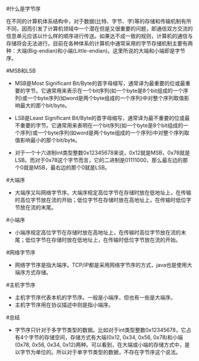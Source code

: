 #什么是字节序

在不同的计算机体系结构中，对于数据(比特、字节、字)等的存储和传输机制有所不同，因而引发了计算机领域中一个潜在但是又很重要的问题，即通信双方交流的信息单元应该以什么样的顺序进行传送。如果达不成一致的规则，计算机的通信与存储将会无法进行。目前在各种体系的计算机中通常采用的字节存储机制主要有两种：大端(Big-endian)和小端(Little-endian)。这里所说的大端和小端即是字节序。

#MSB和LSB

 - MSB是Most Significant Bit/Byte的首字母缩写，通常译为最重要的位或最重要的字节。它通常用来表示在一个bit序列(如一个byte是8个bit组成的一个序列)或一个byte序列(如word是两个byte组成的一个序列)中对整个序列取值影响最大的那个bit/byte。

 - LSB是Least Significant Bit/Byte的首字母缩写，通常译为最不重要的位或最不重要的字节。它通常用来表明在一个bit序列(如一个byte是8个bit组成的一个序列)或一个byte序列(如word是两个byte组成的一个序列)中对整个序列取值影响最小的那个bit/byte。

 - 对于一个十六进制int类型整数0x12345678来说，0x12就是MSB，0x78就是LSB。而对于0x78这个字节而言，它的二进制是01111000，那么最左边的那个0就是MSB，最右边的那个0就是LSB。
 
#大端序

 - 大端序又叫网络字节序。大端序规定高位字节在存储时放在低地址上，在传输时高位字节放在流的开始；低位字节在存储时放在高地址上，在传输时低位字节放在流的末尾。

#小端序

 - 小端序规定高位字节在存储时放在高地址上，在传输时高位字节放在流的末尾；低位字节在存储时放在低地址上，在传输时低位字节放在流的开始。
 
#网络字节序
 
 - 网络字节序是指大端序。TCP/IP都是采用网络字节序的方式，java也是使用大端序方式存储。
 
#主机字节序

 - 主机字节序代表本机的字节序。一般是小端序，但也有一些是大端序。
 - 主机字节序用在协议描述中则是指小端序。
 
#总结

 - 字节序只针对于多字节类型的数据。比如对于int类型整数0x12345678，它占有4个字节的存储空间，存储方式有大端(0x12, 0x34, 0x56, 0x78)和小端(0x78, 0x56, 0x34, 0x12)两种。可以看到，在大端或小端的存储方式中，是以字节为单位的。所以对于单字节类型的数据，不存在字节序这个说法。
 
